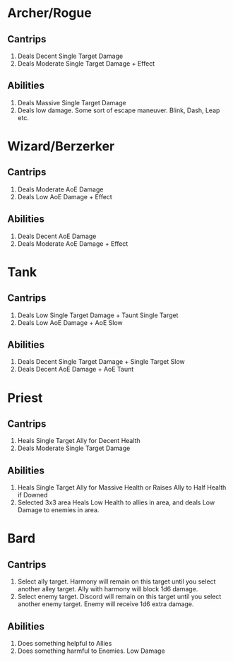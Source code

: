 # Archer/Rogue

## Cantrips
1. Deals Decent Single Target Damage
2. Deals Moderate Single Target Damage + Effect

## Abilities
1. Deals Massive Single Target Damage
2. Deals low damage. Some sort of escape maneuver. Blink, Dash, Leap etc.

# Wizard/Berzerker

## Cantrips
1. Deals Moderate AoE Damage
2. Deals Low AoE Damage + Effect

## Abilities
1. Deals Decent AoE Damage
2. Deals Moderate AoE Damage + Effect

# Tank

## Cantrips
1. Deals Low Single Target Damage + Taunt Single Target
2. Deals Low AoE Damage + AoE Slow

## Abilities
1. Deals Decent Single Target Damage + Single Target Slow
2. Deals Decent AoE Damage + AoE Taunt

# Priest

## Cantrips
1. Heals Single Target Ally for Decent Health
2. Deals Moderate Single Target Damage

## Abilities
1. Heals Single Target Ally for Massive Health or Raises Ally to Half Health if Downed
2. Selected 3x3 area Heals Low Health to allies in area, and deals Low Damage to enemies in area.

# Bard

## Cantrips
1. Select ally target. Harmony will remain on this target until you select another alley target. Ally with harmony will block 1d6 damage.
2. Select enemy target. Discord will remain on this target until you select another enemy target. Enemy will receive 1d6 extra damage.

## Abilities
1. Does something helpful to Allies
2. Does something harmful to Enemies. Low Damage
